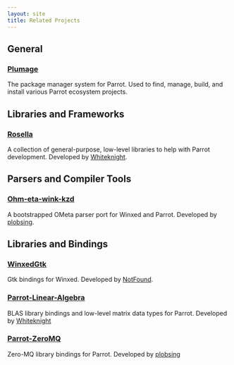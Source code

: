 ```yaml
---
layout: site
title: Related Projects
---
```


## General

### [Plumage](http://parrot.github.com/plumage)

The package manager system for Parrot. Used to find, manage, build, and
install various Parrot ecosystem projects.

## Libraries and Frameworks

### [Rosella](http://whiteknight.github.com/Rosella)

A collection of general-purpose, low-level libraries to help with Parrot
development. Developed by [Whiteknight](http://whiteknight.github.com).

## Parsers and Compiler Tools

### [Ohm-eta-wink-kzd](http://github.com/plobsing/ohm-eta-wink-kzd)

A bootstrapped OMeta parser port for Winxed and Parrot. Developed by
[plobsing](http://github.com/plobsing).

## Libraries and Bindings

### [WinxedGtk](http://github.com/NotFound/WinxedGtk)

Gtk bindings for Winxed. Developed by [NotFound](http://github.com/NotFound).

### [Parrot-Linear-Algebra](http://github.com/Whiteknight/parrot-linear-algebra)

BLAS library bindings and low-level matrix data types for Parrot.
Developed by [Whiteknight](http://whiteknight.github.com)

### [Parrot-ZeroMQ](http://github.com/plobsing/parrot-zeromq)

Zero-MQ library bindings for Parrot. Developed by
[plobsing](http://github.com/plobsing)

